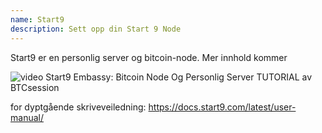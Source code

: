 ```yaml
---
name: Start9
description: Sett opp din Start 9 Node
---
```


Start9 er en personlig server og bitcoin-node.
Mer innhold kommer

![video](https://www.youtube.com/watch?v=DKBJ3_3ZomU)
Start9 Embassy: Bitcoin Node Og Personlig Server TUTORIAL av BTCsession

for dyptgående skriveveiledning: https://docs.start9.com/latest/user-manual/